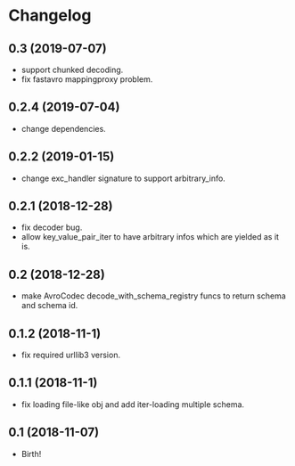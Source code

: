 Changelog
=========

0.3 (2019-07-07)
------------------
- support chunked decoding.
- fix fastavro mappingproxy problem.

0.2.4 (2019-07-04)
------------------
- change dependencies.

0.2.2 (2019-01-15)
------------------
- change exc_handler signature to support arbitrary_info.

0.2.1 (2018-12-28)
------------------
- fix decoder bug.
- allow key_value_pair_iter to have arbitrary infos which are yielded as it is.

0.2 (2018-12-28)
----------------
- make AvroCodec decode_with_schema_registry funcs to return schema and schema id.

0.1.2 (2018-11-1)
------------------
- fix required urllib3 version.

0.1.1 (2018-11-1)
------------------
- fix loading file-like obj and add iter-loading multiple schema.

0.1 (2018-11-07)
------------------
- Birth!
